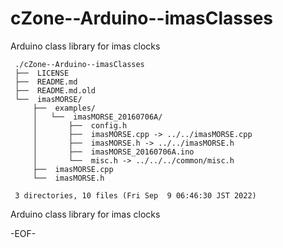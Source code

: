 # cZone--Arduino--imasClasses

Arduino class library for imas clocks

     ./cZone--Arduino--imasClasses
     ├──  LICENSE
     ├──  README.md
     ├──  README.md.old
     └──  imasMORSE/
         ├──  examples/
         │   └──  imasMORSE_20160706A/
         │       ├──  config.h
         │       ├──  imasMORSE.cpp -> ../../imasMORSE.cpp
         │       ├──  imasMORSE.h -> ../../imasMORSE.h
         │       ├──  imasMORSE_20160706A.ino
         │       └──  misc.h -> ../../../common/misc.h
         ├──  imasMORSE.cpp
         └──  imasMORSE.h
     
     3 directories, 10 files (Fri Sep  9 06:46:30 JST 2022)


Arduino class library for imas clocks

-EOF-
